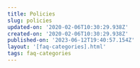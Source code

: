 ```yaml
---
title: Policies
slug: policies
updated-on: '2020-02-06T10:30:29.938Z'
created-on: '2020-02-06T10:30:29.938Z'
published-on: '2023-06-12T19:40:57.154Z'
layout: '[faq-categories].html'
tags: faq-categories
---
```



